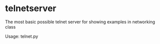 # telnetserver
The most basic possible telnet server for showing examples in networking class

Usage: 
  telnet.py <port to listen on>
